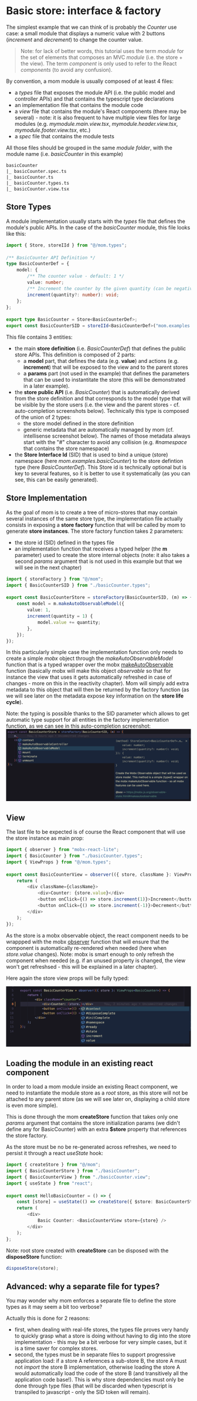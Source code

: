 # Basic store: interface & factory

The simplest example that we can think of is probably the _Counter_ use case: a small module that displays a numeric value with 2 buttons (_increment_ and _decrement_) to change the counter value.

> Note: for lack of better words, this tutorial uses the term _module_ for the set of elements that composes an MVC _module_ (i.e. the store + the view). The term _component_ is only used to refer to the React _components_ (to avoid any confusion).

By convention, a mom module is usually composed of at least 4 files:

-   a _types_ file that exposes the module API (i.e. the public model and controller APIs) and that contains the typescript type declarations
-   an implementation file that contains the module code
-   a _view_ file that contains the module's React components (there may be several) - note: it is also frequent to have multiple view files for large modules (e.g. _mymodule.main.view.tsx_, _mymodule.header.view.tsx_, _mymodule.footer.view.tsx_, etc.)
-   a _spec_ file that contains the module tests

All those files should be grouped in the same _module folder_, with the module name (i.e. _basicCounter_ in this example)

```
basicCounter
|_ basicCounter.spec.ts
|_ basicCounter.ts
|_ basicCounter.types.ts
|_ basicCounter.view.tsx

```

## Store Types

A module implementation usually starts with the _types_ file that defines the module's public APIs. In the case of the _basicCounter_ module, this file looks like this:

<!-- start:code src="src/examples/basicCounter/basicCounter.types.ts" -->

```typescript
import { Store, storeIId } from "@/mom.types";

/** BasicCounter API Definition */
type BasicCounterDef = {
    model: {
        /** The counter value - default: 1 */
        value: number;
        /** Increment the counter by the given quantity (can be negative) - default: 1 */
        increment(quantity?: number): void;
    };
};

export type BasicCounter = Store<BasicCounterDef>;
export const BasicCounterSID = storeIId<BasicCounterDef>("mom.examples.basicCounter");
```

<!-- end:code -->

This file contains 3 entities:

-   the main **store definition** (i.e. _BasicCounterDef_) that defines the public store APIs. This definition is composed of 2 parts:
    -   a **model** part, that defines the data (e.g. **value**) and actions (e.g. **increment**) that will be exposed to the view and to the parent stores
    -   a **params** part (not used in the example) that defines the parameters that can be used to instantitate the store (this will be demonstrated in a later example).
-   the **store public API** (i.e. _BasicCounter_) that is automatically derived from the store definition and that corresponds to the model type that will be visible by the store users
    (i.e. the view and the parent stores - cf. auto-completion screenshots below). Technically this type is composed of the union of 2 types:
    -   the store model defined in the store definition
    -   generic metadata that are automatically managed by mom (cf. intellisense screenshot below). The names of those metadata always start with the "#" character to avoid
        any collision (e.g. _#namespace_ that contains the store namespace)
-   the **Store Interface Id** (SID) that is used to bind a unique (store) namespace (here _mom.examples.basicCounter_) to the store defintion type (here _BasicCounterDef_).
    This Store id is technically optional but is key to several features, so it is better to use it systematically (as you can see, this can be easily generated).

## Store Implementation

As the goal of mom is to create a tree of micro-stores that may contain several instances of the same store type, the implementation file actually consists in exposing a **store factory** function that will be called by mom to generate **store instances**. The store factory function takes 2 parameters:

-   the store id (SID) defined in the types file
-   an implementation function that receives a typed helper (the **m** parameter) used to create the store internal objects (note: it also takes a second _params_ argument that is not used in this example but that we will see in the next chapter)

<!-- start:code src="src/examples/basicCounter/basicCounter.ts" -->

```typescript
import { storeFactory } from "@/mom";
import { BasicCounterSID } from "./basicCounter.types";

export const BasicCounterStore = storeFactory(BasicCounterSID, (m) => {
    const model = m.makeAutoObservableModel({
        value: 1,
        increment(quantity = 1) {
            model.value += quantity;
        },
    });
});
```

<!-- end:code -->

In this particularly simple case the implementation function only needs to create a simple _mobx_ object through the _makeAutoObservableModel_ function that is
a typed wrapper over the mobx [makeAutoObservable] function (basically mobx will make this object _observable_ so that for instance the view that uses it gets automatically refreshed in case of changes - more on this in the reactivity chapter). Mom will simply add extra metadata to this object that will then be returned by the factory function (as we
will see later on the metadata expose key information on the **store life cycle**).

Note: the typing is possible thanks to the SID parameter which allows to get automatic type support for all entities in the factory implementation function, as we can see in this auto-completion screenshot:
![Intellisense Store Factory](./imgs/basicCounterImplIntellisense.png "Intellisense Store Factory")

[makeAutoObservable]: https://mobx.js.org/observable-state.html#makeautoobservable

## View

The last file to be expected is of course the React component that will use the store instance as main prop:

<!-- start:code src="src/examples/basicCounter/basicCounter.view.tsx" -->

```typescript
import { observer } from "mobx-react-lite";
import { BasicCounter } from "./basicCounter.types";
import { ViewProps } from "@/mom.types";

export const BasicCounterView = observer(({ store, className }: ViewProps<BasicCounter>) => {
    return (
        <div className={className}>
            <div>Counter: {store.value}</div>
            <button onClick={() => store.increment(1)}>Increment</button>
            <button onClick={() => store.increment(-1)}>Decrement</button>
        </div>
    );
});
```

<!-- end:code -->

As the store is a mobx observable object, the react component needs to be wrappped with the mobx [observer] function that will ensure that the component is automatically
re-rendered when needed (here when _store.value_ changes). Note: mobx is smart enough to only refresh the component when needed (e.g. if an unused property is changed, the view won't get
refreshsed - this will be explained in a later chapter).

Here again the store view props will be fully typed:

![Intellisense view](./imgs/basicCouterViewIntellisense.png "Intellisense view")

[observer]: https://mobx.js.org/react-integration.html

## Loading the module in an existing react component

In order to load a mom module inside an existing React component, we need to instantiate the module store as a _root_ store, as this store will not be attached to any parent store
(as we will see later on, displaying a child store is even more simple).

This is done through the mom **createStore** function that takes only one _params_ argument that contains the store initialization params (we didn't define any for BasicCounter)
with an extra **$store** property that references the store factory.

As the store must be no be re-generated across refreshes, we need to persist it through a react _useState_ hook:

<!-- start:code src="src/examples/basicCounter/basicCounter.example.tsx" -->

```typescript
import { createStore } from "@/mom";
import { BasicCounterStore } from "./basicCounter";
import { BasicCounterView } from "./basicCounter.view";
import { useState } from "react";

export const HelloBasicCounter = () => {
    const [store] = useState(() => createStore({ $store: BasicCounterStore }));
    return (
        <div>
            Basic Counter: <BasicCounterView store={store} />
        </div>
    );
};
```

<!-- end:code -->

Note: root store created with **createStore** can be disposed with the **disposeStore** function:

```typescript
disposeStore(store);
```

## Advanced: why a separate file for types?

You may wonder why mom enforces a separate file to define the store types as it may seem a bit too verbose?

Actually this is done for 2 reasons:

-   first, when dealing with real-life stores, the types file proves very handy to quickly grasp what a store is doing without having to dig into the store
    implementation - this may be a bit verbose for very simple cases, but it is a time saver for complex stores.
-   second, the types must be in separate files to support progressive application load: if a store A references a sub-store B, the store A must not _import_
    the store B implementation, otherwise loading the store A would automatically load the code of the store B (and transitively all the application code base!). This is why
    store dependencies must only be done through type files (that will be discarded when typescript is transpiled to javascript - only the SID token will remain).
